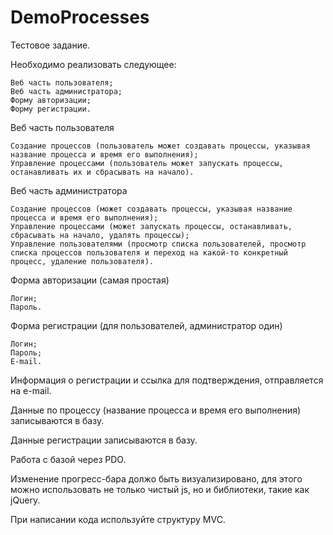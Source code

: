 DemoProcesses
=============

Тестовое задание.

Необходимо реализовать следующее:

    Веб часть пользователя;
    Веб часть администратора;
    Форму авторизации;
    Форму регистрации.

Веб часть пользователя

    Создание процессов (пользователь может создавать процессы, указывая название процесса и время его выполнения);
    Управление процессами (пользователь может запускать процессы, останавливать их и сбрасывать на начало).

Веб часть администратора

    Создание процессов (может создавать процессы, указывая название процесса и время его выполнения);
    Управление процессами (может запускать процессы, останавливать, сбрасывать на начало, удалять процессы);
    Управление пользователями (просмотр списка пользователей, просмотр списка процессов пользователя и переход на какой-то конкретный процесс, удаление пользователя).



Форма авторизации (самая простая)

    Логин;
    Пароль.



Форма регистрации (для пользователей, администратор один)

    Логин;
    Пароль;
    E-mail.

Информация о регистрации и ссылка для подтверждения, отправляется на e-mail.


Данные по процессу (название процесса и время его выполнения) записываются в базу.

Данные регистрации записываются в базу.

Работа с базой через PDO.

Изменение прогресс-бара должо быть визуализировано, для этого можно использовать не только чистый js, но и библиотеки, такие как jQuery.

При написании кода используйте структуру MVC.
